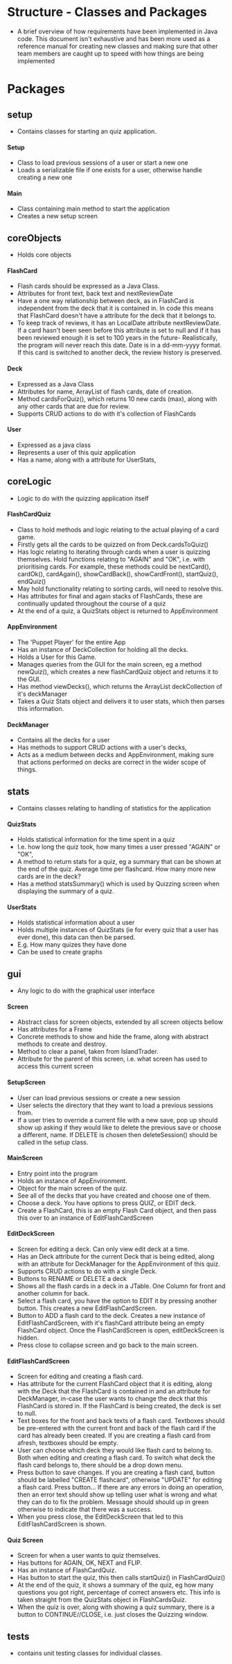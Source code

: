 # Structure - Classes and Packages
- A brief overview of how requirements have been implemented in Java code. This document isn't exhaustive and has been more used as a reference manual for creating new classes and making sure that other team members are caught up to speed with how things are being implemented
# Packages

## setup
- Contains classes for starting an quiz application. 
#### Setup
- Class to load previous sessions of a user or start a new one
- Loads a serializable file if one exists for a user, otherwise handle creating a new one 
#### Main
- Class containing main method to start the application
- Creates a new setup screen


## coreObjects
- Holds core objects

#### FlashCard
- Flash cards should be expressed as a Java Class. 
- Attributes for front text, back text and nextReviewDate
- Have a one way relationship between deck, as in FlashCard is independent from the deck that it is contained in. In code this means that FlashCard doesn't have a attribute for the deck that it belongs to. 
- To keep track of reviews, it has an LocalDate attribute nextReviewDate. If a card hasn't been seen before this attribute is set to null and if it has been reviewed enough it is set to 100 years in the future- Realistically,  the program will never reach this date. Date is in a dd-mm-yyyy format. If this card is switched to another deck, the review history is preserved. 

#### Deck
- Expressed as a Java Class
- Attributes for name, ArrayList of flash cards, date of creation. 
- Method cardsForQuiz(), which returns 10 new cards (max), along with any other cards that are due for review. 
- Supports CRUD actions to do with it's collection of FlashCards

#### User
- Expressed as a java class
- Represents a user of this quiz application
- Has a name, along with a attribute for UserStats,


## coreLogic
- Logic to do with the quizzing application itself

#### FlashCardQuiz
- Class to hold methods and logic relating to the actual playing of a card game. 
- Firstly gets all the cards to be quizzed on from Deck.cardsToQuiz()
- Has logic relating to iterating through cards when a user is quizzing themselves. Hold functions relating to "AGAIN" and "OK", i.e. with prioritising cards. For example, these methods could be nextCard(), cardOk(), cardAgain(), showCardBack(), showCardFront(), startQuiz(), endQuiz()
- May hold functionality relating to sorting cards, will need to resolve this. 
- Has attributes for final and again stacks of FlashCards, these are continually updated throughout the course of a quiz
- At the end of a quiz, a QuizStats object is returned to AppEnvironment

#### AppEnvironment
- The 'Puppet Player' for the entire App 
- Has an instance of DeckCollection for holding all the decks. 
- Holds a User for this Game.
- Manages queries from the GUI for the main screen, eg a method newQuiz(), which creates a new flashCardQuiz object and returns it to the GUI. 
- Has method viewDecks(), which returns the ArrayList deckCollection of it's deckManager
- Takes a Quiz Stats object and delivers it to user stats, which then parses this information. 

#### DeckManager
- Contains all the decks for a user 
- Has methods to support CRUD actions with a user's decks,
- Acts as a medium between decks and AppEnvironment, making sure that actions performed on decks are correct in the wider scope of things.


## stats
- Contains classes relating to handling of statistics for the application

#### QuizStats
- Holds statistical information for the time spent in a quiz
- I.e. how long the quiz took, how many times a user pressed "AGAIN" or "OK", 
- A method to return stats for a quiz, eg a summary that can be shown at the end of the quiz. Average time per flashcard. How many more new cards are in the deck?
- Has a method statsSummary() which is used by Quizzing screen when displaying the summary of a quiz. 

#### UserStats
- Holds statistical information about a user
- Holds multiple instances of QuizStats (ie for every quiz that a user has ever done), this data can then be parsed.
- E.g. How many quizes they have done
- Can be used to create graphs


## gui
- Any logic to do with the graphical user interface

#### Screen
- Abstract class for screen objects, extended by all screen objects bellow
- Has attributes for a Frame
- Concrete methods to show and hide the frame, along with abstract methods to create and destroy. 
- Method to clear a panel, taken from IslandTrader. 
- Attribute for the parent of this screen, i.e. what screen has used to access this current screen

#### SetupScreen
- User can load previous sessions or create a new session
- User selects the directory that they want to load a previous sessions from.
- If a user tries to override a current file with a new save, pop up should show up asking if they would like to delete the previous save or choose a different, name. If DELETE is chosen then deleteSession() should be called in the setup class. 

#### MainScreen
- Entry point into the program
- Holds an instance of AppEnvironment. 
- Object for the main screen of the quiz. 
- See all of the decks that you have created and choose one of them. 
- Choose a deck. You have options to press QUIZ, or EDIT deck. 
- Create a FlashCard, this is an empty Flash Card object, and then pass this over to an instance of EditFlashCardScreen

#### EditDeckScreen
- Screen for editing a deck. Can only view edit deck at a time. 
- Has an Deck attribute for the current Deck that is being edited, along with an attribute for DeckManager for the AppEnvironment of this quiz. 
- Supports CRUD actions to do with a single Deck. 
- Buttons to RENAME  or DELETE a deck 
- Shows all the flash cards in a deck in a JTable. One Column for front and another column for back. 
- Select a flash card, you have the option to EDIT it by pressing another button. This creates a new EditFlashCardScreen. 
- Button to ADD a flash card to the deck. Creates a new instance of EditFlashCardScreen, with it's flashCard attribute being an empty FlashCard object. Once the FlashCardScreen is open, editDeckScreen is hidden. 
- Press close to collapse screen and go back to the main screen. 

#### EditFlashCardScreen
- Screen for editing and creating a flash card. 
- Has attribute for the current FlashCard object that it is editing, along with the Deck that the FlashCard is contained in and an attribute for DeckManager, in-case the user wants to change the deck that this FlashCard is stored in. If the FlashCard is being created, the deck is set to null. 
- Text boxes for the front and back texts of a flash card. Textboxes should be pre-entered with the current front and back of the flash card if the card has already been created.  If you are creating a flash card from afresh, textboxes should be empty. 
- User can choose which deck they would like flash card to belong to. Both when editing and creating a flash card. To switch what deck the flash card belongs to, there should be a drop down menu.
- Press button to save changes. If you are creating a flash card, button should be labelled "CREATE flashcard", otherwise "UPDATE" for editing a flash card. Press button... If there are any errors in doing an operation, then an error text should show up telling user what is wrong and what they can do to fix the problem. Message should should up in green otherwise to indicate that there was a success.  
- When you press close, the EditDeckScreen that led to this EditFlashCardScreen is shown.

#### Quiz Screen
- Screen for when a user wants to quiz themselves.
- Has buttons for AGAIN, OK, NEXT and FLIP. 
- Has an instance of FlashCardQuiz. 
- Has button to start the quiz, this then calls startQuiz() in FlashCardQuiz()
- At the end of the quiz, it shows a summary of the quiz, eg how many questions you got right, percentage of correct answers etc. This info is taken straight from the QuizStats object in FlashCardsQuiz. 
- When the quiz is over, along with showing a quiz summary, there is a button to CONTINUE//CLOSE, i.e. just closes the Quizzing window. 

## tests
- contains unit testing classes for individual classes. 
